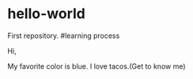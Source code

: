 # hello-world
First repository. #learning process 

Hi,

My favorite color is blue. I love tacos.(Get to know me)

